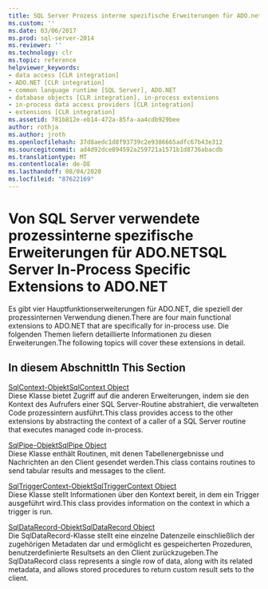 ```yaml
---
title: SQL Server Prozess interne spezifische Erweiterungen für ADO.net | Microsoft-Dokumentation
ms.custom: ''
ms.date: 03/06/2017
ms.prod: sql-server-2014
ms.reviewer: ''
ms.technology: clr
ms.topic: reference
helpviewer_keywords:
- data access [CLR integration]
- ADO.NET [CLR integration]
- common language runtime [SQL Server], ADO.NET
- database objects [CLR integration], in-process extensions
- in-process data access providers [CLR integration]
- extensions [CLR integration]
ms.assetid: 781b812e-eb14-472a-85fa-aa4cdb929bee
author: rothja
ms.author: jroth
ms.openlocfilehash: 37d8aedc1d8f93739c2e9386665adfc67b43e312
ms.sourcegitcommit: ad4d92dce894592a259721a1571b1d8736abacdb
ms.translationtype: MT
ms.contentlocale: de-DE
ms.lasthandoff: 08/04/2020
ms.locfileid: "87622169"
---
```

# <a name="sql-server-in-process-specific-extensions-to-adonet"></a><span data-ttu-id="fe17d-102">Von SQL Server verwendete prozessinterne spezifische Erweiterungen für ADO.NET</span><span class="sxs-lookup"><span data-stu-id="fe17d-102">SQL Server In-Process Specific Extensions to ADO.NET</span></span>
  <span data-ttu-id="fe17d-103">Es gibt vier Hauptfunktionserweiterungen für ADO.NET, die speziell der prozessinternen Verwendung dienen.</span><span class="sxs-lookup"><span data-stu-id="fe17d-103">There are four main functional extensions to ADO.NET that are specifically for in-process use.</span></span> <span data-ttu-id="fe17d-104">Die folgenden Themen liefern detaillierte Informationen zu diesen Erweiterungen.</span><span class="sxs-lookup"><span data-stu-id="fe17d-104">The following topics will cover these extensions in detail.</span></span>  
  
## <a name="in-this-section"></a><span data-ttu-id="fe17d-105">In diesem Abschnitt</span><span class="sxs-lookup"><span data-stu-id="fe17d-105">In This Section</span></span>  
 [<span data-ttu-id="fe17d-106">SqlContext-Objekt</span><span class="sxs-lookup"><span data-stu-id="fe17d-106">SqlContext Object</span></span>](sqlcontext-object.md)  
 <span data-ttu-id="fe17d-107">Diese Klasse bietet Zugriff auf die anderen Erweiterungen, indem sie den Kontext des Aufrufers einer SQL Server-Routine abstrahiert, die verwalteten Code prozessintern ausführt.</span><span class="sxs-lookup"><span data-stu-id="fe17d-107">This class provides access to the other extensions by abstracting the context of a caller of a SQL Server routine that executes managed code in-process.</span></span>  
  
 [<span data-ttu-id="fe17d-108">SqlPipe-Objekt</span><span class="sxs-lookup"><span data-stu-id="fe17d-108">SqlPipe Object</span></span>](sqlpipe-object.md)  
 <span data-ttu-id="fe17d-109">Diese Klasse enthält Routinen, mit denen Tabellenergebnisse und Nachrichten an den Client gesendet werden.</span><span class="sxs-lookup"><span data-stu-id="fe17d-109">This class contains routines to send tabular results and messages to the client.</span></span>  
  
 [<span data-ttu-id="fe17d-110">SqlTriggerContext-Objekt</span><span class="sxs-lookup"><span data-stu-id="fe17d-110">SqlTriggerContext Object</span></span>](sqltriggercontext-object.md)  
 <span data-ttu-id="fe17d-111">Diese Klasse stellt Informationen über den Kontext bereit, in dem ein Trigger ausgeführt wird.</span><span class="sxs-lookup"><span data-stu-id="fe17d-111">This class provides information on the context in which a trigger is run.</span></span>  
  
 [<span data-ttu-id="fe17d-112">SqlDataRecord-Objekt</span><span class="sxs-lookup"><span data-stu-id="fe17d-112">SqlDataRecord Object</span></span>](sqldatarecord-object.md)  
 <span data-ttu-id="fe17d-113">Die SqlDataRecord-Klasse stellt eine einzelne Datenzeile einschließlich der zugehörigen Metadaten dar und ermöglicht es gespeicherten Prozeduren, benutzerdefinierte Resultsets an den Client zurückzugeben.</span><span class="sxs-lookup"><span data-stu-id="fe17d-113">The SqlDataRecord class represents a single row of data, along with its related metadata, and allows stored procedures to return custom result sets to the client.</span></span>  
  
  
